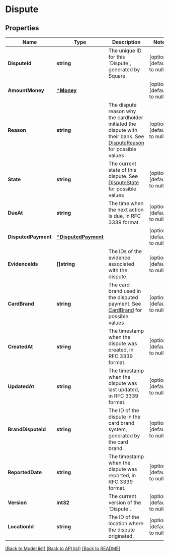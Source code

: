 # Dispute

## Properties
Name | Type | Description | Notes
------------ | ------------- | ------------- | -------------
**DisputeId** | **string** | The unique ID for this &#x60;Dispute&#x60;, generated by Square. | [optional] [default to null]
**AmountMoney** | [***Money**](Money.md) |  | [optional] [default to null]
**Reason** | **string** | The dispute reason why the cardholder initiated the dispute with their bank. See [DisputeReason](#type-disputereason) for possible values | [optional] [default to null]
**State** | **string** | The current state of this dispute. See [DisputeState](#type-disputestate) for possible values | [optional] [default to null]
**DueAt** | **string** | The time when the next action is due, in RFC 3339 format. | [optional] [default to null]
**DisputedPayment** | [***DisputedPayment**](DisputedPayment.md) |  | [optional] [default to null]
**EvidenceIds** | **[]string** | The IDs of the evidence associated with the dispute. | [optional] [default to null]
**CardBrand** | **string** | The card brand used in the disputed payment. See [CardBrand](#type-cardbrand) for possible values | [optional] [default to null]
**CreatedAt** | **string** | The timestamp when the dispute was created, in RFC 3339 format. | [optional] [default to null]
**UpdatedAt** | **string** | The timestamp when the dispute was last updated, in RFC 3339 format. | [optional] [default to null]
**BrandDisputeId** | **string** | The ID of the dispute in the card brand system, generated by the card brand. | [optional] [default to null]
**ReportedDate** | **string** | The timestamp when the dispute was reported, in RFC 3339 format. | [optional] [default to null]
**Version** | **int32** | The current version of the &#x60;Dispute&#x60;. | [optional] [default to null]
**LocationId** | **string** | The ID of the location where the dispute originated. | [optional] [default to null]

[[Back to Model list]](../README.md#documentation-for-models) [[Back to API list]](../README.md#documentation-for-api-endpoints) [[Back to README]](../README.md)

